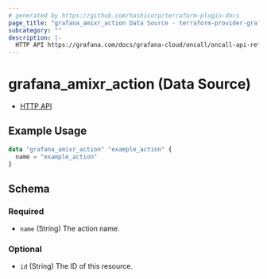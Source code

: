 ```yaml
---
# generated by https://github.com/hashicorp/terraform-plugin-docs
page_title: "grafana_amixr_action Data Source - terraform-provider-grafana"
subcategory: ""
description: |-
  HTTP API https://grafana.com/docs/grafana-cloud/oncall/oncall-api-reference/outgoing_webhooks/
---
```


# grafana_amixr_action (Data Source)

* [HTTP API](https://grafana.com/docs/grafana-cloud/oncall/oncall-api-reference/outgoing_webhooks/)

## Example Usage

```terraform
data "grafana_amixr_action" "example_action" {
  name = "example_action"
}
```

<!-- schema generated by tfplugindocs -->
## Schema

### Required

- `name` (String) The action name.

### Optional

- `id` (String) The ID of this resource.


